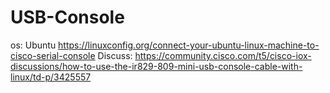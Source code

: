# USB-Console
os: Ubuntu https://linuxconfig.org/connect-your-ubuntu-linux-machine-to-cisco-serial-console Discuss: https://community.cisco.com/t5/cisco-iox-discussions/how-to-use-the-ir829-809-mini-usb-console-cable-with-linux/td-p/3425557
